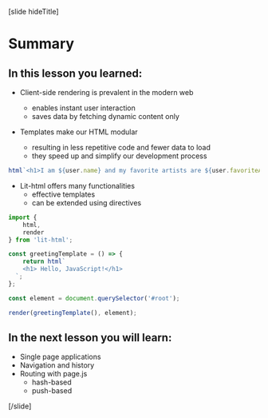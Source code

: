 [slide hideTitle]

# Summary

## In this lesson you learned:

- Client-side rendering is prevalent in the modern web
    * enables instant user interaction
    * saves data by fetching dynamic content only

- Templates make our HTML modular
    * resulting in less repetitive code and fewer data to load
    * they speed up and simplify our development process

```js
html`<h1>I am ${user.name} and my favorite artists are ${user.favoriteArtists.join(', ')}.</h1>`
```

- Lit-html offers many functionalities
    * effective templates
    * can be extended using directives

```js
import {
    html,
    render
} from 'lit-html';

const greetingTemplate = () => {
    return html`
    <h1> Hello, JavaScript!</h1>
  `;
};

const element = document.querySelector('#root');

render(greetingTemplate(), element);

```


## In the next lesson you will learn:

- Single page application​s
- Navigation and history​
- Routing with page.js
    * hash-based​
    * push-based​ 

[/slide]
